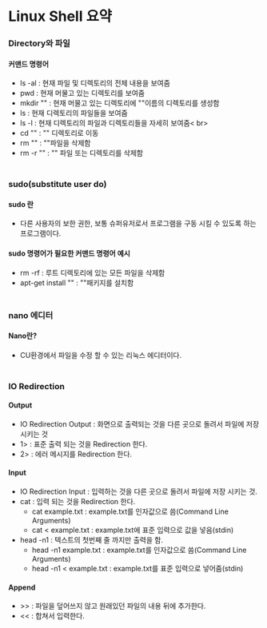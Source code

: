 # Linux Shell 요약
### Directory와 파일
#### 커맨드 명령어
- ls -al : 현재 파일 및 디렉토리의 전체 내용을 보여줌<br>
- pwd : 현재 머물고 있는 디렉토리를 보여줌<br>
- mkdir "" : 현재 머물고 있는 디렉토리에 ""이름의 디렉토리를 생성함<br>
- ls : 현재 디렉토리의 파일들을 보여줌<br>
- ls -l : 현재 디렉토리의 파일과 디렉토리들을 자세히 보여줌< br>
- cd "" : "" 디렉토리로 이동<br>
- rm "" : ""파일을 삭제함<br>
- rm -r "" : "" 파일 또는 디렉토리를 삭제함
### <br>sudo(substitute user do)
#### sudo 란
- 다른 사용자의 보한 권한, 보통 슈퍼유저로서 프로그램을 구동 시킬 수 있도록 하는 프로그램이다.
#### sudo 명령어가 필요한 커맨드 명령어 예시
- rm -rf : 루트 디렉토리에 있는 모든 파일을 삭제함<br>
- apt-get install "" : ""패키지를 설치함
### <br>nano 에디터
#### Nano란?
- CU환경에서 파일을 수정 할 수 있는 리눅스 에디터이다.
### <br>IO Redirection
#### Output
- IO Redirection Output : 화면으로 출력되는 것을 다른 곳으로 돌려서 파일에 저장 시키는 것
- 1\> : 표준 출력 되는 것을 Redirection 한다.
- 2\> : 에러 메시지를 Redirection 한다.
#### Input
- IO Redirection Input : 입력하는 것을 다른 곳으로 돌려서 파일에 저장 시키는 것.
- cat : 입력 되는 것을 Redirection 한다.
  - cat example.txt : example.txt를 인자값으로 씀(Command Line Arguments)
  - cat < example.txt : example.txt에 표준 입력으로 값을 넣음(stdin)
- head -n1 : 텍스트의 첫번째 줄 까지만 출력을 함.
  - head -n1 example.txt : example.txt를 인자값으로 씀(Command Line Arguments)
  - head -n1 < example.txt : example.txt를 표준 입력으로 넣어줌(stdin)
 #### Append
 - \>\> : 파일을 덮어쓰지 않고 원래있던 파일의 내용 뒤에 추가한다.
 - << : 합쳐서 입력한다.
